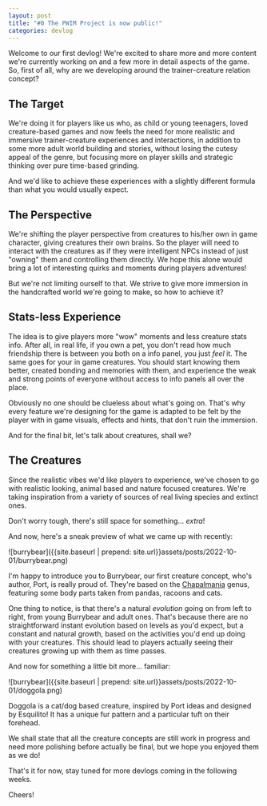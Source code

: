 ```yaml
---
layout: post
title: "#0 The PWIM Project is now public!"
categories: devlog
---
```


Welcome to our first devlog! We're excited to share more and more content we're currently working on and a few more in detail aspects of the game. So, first of all, why are we developing around the trainer-creature relation concept?

## The Target

We're doing it for players like us who, as child or young teenagers, loved creature-based games and now feels the need for more realistic and immersive trainer-creature experiences and interactions, in addition to some more adult world building and stories, without losing the cutesy appeal of the genre, but focusing more on player skills and strategic thinking over pure time-based grinding.

And we'd like to achieve these experiences with a slightly different formula than what you would usually expect.

## The Perspective

We're shifting the player perspective from creatures to his/her own in game character, giving creatures their own brains. So the player will need to interact with the creatures as if they were intelligent NPCs instead of just "owning" them and controlling them directly. We hope this alone would bring a lot of interesting quirks and moments during players adventures!

But we're not limiting ourself to that. We strive to give more immersion in the handcrafted world we're going to make, so how to achieve it?

## Stats-less Experience

The idea is to give players more "wow" moments and less creature stats info. After all, in real life, if you own a pet, you don't read how much friendship there is between you both on a info panel, you just *feel* it. The same goes for your in game creatures. You should start knowing them better, created bonding and memories with them, and experience the weak and strong points of everyone without access to info panels all over the place.

Obviously no one should be clueless about what's going on. That's why every feature we're designing for the game is adapted to be felt by the player with in game visuals, effects and hints, that don't ruin the immersion.

And for the final bit, let's talk about creatures, shall we?

## The Creatures

Since the realistic vibes we'd like players to experience, we've chosen to go with realistic looking, animal based and nature focused creatures. We're taking inspiration from a variety of sources of real living species and extinct ones.

Don't worry tough, there's still space for something... *extra*!

And now, here's a sneak preview of what we came up with recently:

![burrybear]({{site.baseurl | prepend: site.url}}assets/posts/2022-10-01/burrybear.png)

I'm happy to introduce you to Burrybear, our first creature concept, who's author, Port, is really proud of. They're based on the [Chapalmania](https://en.wikipedia.org/wiki/Chapalmalania) genus, featuring some body parts taken from pandas, racoons and cats.

One thing to notice, is that there's a natural *evolution* going on from left to right, from young Burrybear and adult ones. That's because there are no straightforward instant evolution based on levels as you'd expect, but a constant and natural growth, based on the activities you'd end up doing with your creatures. This should lead to players actually seeing their creatures growing up with them as time passes.

And now for something a little bit more... familiar:

![burrybear]({{site.baseurl | prepend: site.url}}assets/posts/2022-10-01/doggola.png)

Doggola is a cat/dog based creature, inspired by Port ideas and designed by Esquilito! It has a unique fur pattern and a particular tuft on their forehead.

We shall state that all the creature concepts are still work in progress and need more polishing before actually be final, but we hope you enjoyed them as we do!

That's it for now, stay tuned for more devlogs coming in the following weeks.

Cheers!
